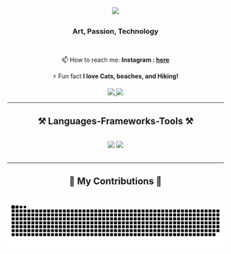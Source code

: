 

<h1 align="center">
    <img src="https://readme-typing-svg.herokuapp.com/?font=Righteous&size=35&center=true&vCenter=true&width=500&height=70&duration=4000&lines=Hi+There!+👋;+I'm+Melanie+Abalde!;" />
</h1>



<h3 align="center"> Art, Passion, Technology </h3>

<br/>

<div align="center">
 


📫 How to reach me:  **Instagram : [here](https://www.instagram.com/_melkyway/)**

⚡ Fun fact **I love Cats, beaches, and Hiking!**


 </div>
 
<div align="center"> 
  <a href="mailto:melanieabalde0@gmail.com">
    <img src="https://img.shields.io/badge/Gmail-333333?style=for-the-badge&logo=gmail&logoColor=red" />
  </a>
  <a href="https://www.linkedin.com/in/melanie-ladrillo-abalde-7283b8299/" target="_blank">
    <img src="https://img.shields.io/badge/LinkedIn-0077B5?style=for-the-badge&logo=linkedin&logoColor=white" target="_blank" />
  </a>

</div>

 <hr/>
 
<h2 align="center">⚒️ Languages-Frameworks-Tools ⚒️</h2>
<br/>
<div align="center">
    <img src="https://skillicons.dev/icons?i=react,bootstrap,figma,tailwind,git,flutter,vue,docker,redis" />
    <img src="https://skillicons.dev/icons?i=mysql,sass,nodejs,python,javascript,typescript,express,supabase,mongodb,fastapi,django,nextjs,php,postgre,laravel" /><br>
</div>

<br/>
<hr/>

<div align="center">
  <h2>🐍 My Contributions 🐍</h2>
  <br>
  <img alt="snake eating my contributions" src="https://raw.githubusercontent.com/salesp07/salesp07/output/github-contribution-grid-snake.svg" />
  
  <br/><br/><br/>
</div>






